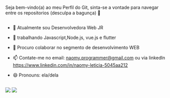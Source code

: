  Seja bem-vindo(a) ao meu Perfil do Git, sinta-se a vontade para navegar entre os repositorios (desculpa a bagunça) 👋

  ##

- 🔭 Atualmente sou Desenvolvedora Web JR
- 🌱 trabalhando Javascript,Node.js, vue.js e flutter
- 👯 Procuro colaborar no segmento de desenvolvimento WEB
- 📫 Contate-me no email: naomy.programmer@gmail.com ou via linkedln <https://www.linkedin.com/in/naomy-leticia-5045aa212>
- 😄 Pronouns: ela/dela
  ##

  
  ##
  
<div> 



  <a href = "mailto:naomy.programmer@gmail.com" target="_blank"><img src="https://img.shields.io/badge/-Gmail-%23333?style=for-the-badge&logo=gmail&logoColor=white" target="_blank"></a>
  <a href="https://www.linkedin.com/in/naomy-leticia-5045aa212" target="_blank"><img src="https://img.shields.io/badge/-LinkedIn-%230077B5?style=for-the-badge&logo=linkedin&logoColor=white" target="_blank"></a> 
 
 
</div>
